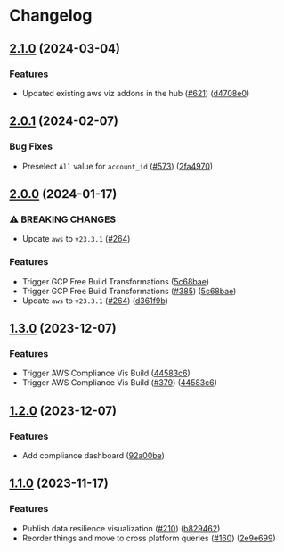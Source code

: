 # Changelog

## [2.1.0](https://github.com/cloudquery/policies-premium/compare/visualization-aws-compliance-v2.0.1...visualization-aws-compliance-v2.1.0) (2024-03-04)


### Features

* Updated existing aws viz addons in the hub ([#621](https://github.com/cloudquery/policies-premium/issues/621)) ([d4708e0](https://github.com/cloudquery/policies-premium/commit/d4708e0797f8109a792c3f48b66ca1543f048107))

## [2.0.1](https://github.com/cloudquery/policies-premium/compare/visualization-aws-compliance-v2.0.0...visualization-aws-compliance-v2.0.1) (2024-02-07)


### Bug Fixes

* Preselect `All` value for `account_id` ([#573](https://github.com/cloudquery/policies-premium/issues/573)) ([2fa4970](https://github.com/cloudquery/policies-premium/commit/2fa4970ffb483b47c266befe293b70620ea9fa73))

## [2.0.0](https://github.com/cloudquery/policies-premium/compare/visualization-aws-compliance-v1.3.0...visualization-aws-compliance-v2.0.0) (2024-01-17)


### ⚠ BREAKING CHANGES

* Update `aws` to `v23.3.1` ([#264](https://github.com/cloudquery/policies-premium/issues/264))

### Features

* Trigger GCP Free Build Transformations ([5c68bae](https://github.com/cloudquery/policies-premium/commit/5c68bae0f30e4e57db5774300488d4b6ddd42c3b))
* Trigger GCP Free Build Transformations ([#385](https://github.com/cloudquery/policies-premium/issues/385)) ([5c68bae](https://github.com/cloudquery/policies-premium/commit/5c68bae0f30e4e57db5774300488d4b6ddd42c3b))
* Update `aws` to `v23.3.1` ([#264](https://github.com/cloudquery/policies-premium/issues/264)) ([d361f9b](https://github.com/cloudquery/policies-premium/commit/d361f9bad529167e093c0eca56fc9923adc72fca))

## [1.3.0](https://github.com/cloudquery/policies-premium/compare/visualization-aws-compliance-v1.2.0...visualization-aws-compliance-v1.3.0) (2023-12-07)


### Features

* Trigger AWS Compliance Vis Build ([44583c6](https://github.com/cloudquery/policies-premium/commit/44583c61f618ba13ac02b8c7c7d087440243ec25))
* Trigger AWS Compliance Vis Build ([#379](https://github.com/cloudquery/policies-premium/issues/379)) ([44583c6](https://github.com/cloudquery/policies-premium/commit/44583c61f618ba13ac02b8c7c7d087440243ec25))

## [1.2.0](https://github.com/cloudquery/policies-premium/compare/visualization-aws-compliance-v1.1.0...visualization-aws-compliance-v1.2.0) (2023-12-07)


### Features

* Add compliance dashboard ([92a00be](https://github.com/cloudquery/policies-premium/commit/92a00be220c002062d88fd88d64ca34c0387bebd))

## [1.1.0](https://github.com/cloudquery/policies-premium/compare/visualization-aws-compliance-v1.0.0...visualization-aws-compliance-v1.1.0) (2023-11-17)


### Features

* Publish data resilience visualization ([#210](https://github.com/cloudquery/policies-premium/issues/210)) ([b829462](https://github.com/cloudquery/policies-premium/commit/b82946236b244f1ecee8162add69e06567a7b6ed))
* Reorder things and move to cross platform queries ([#160](https://github.com/cloudquery/policies-premium/issues/160)) ([2e9e699](https://github.com/cloudquery/policies-premium/commit/2e9e6995991e12f4e6df7b73e6f7d662b0f56430))
